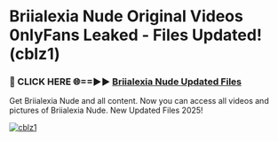# Briialexia Nude Original Videos 0nlyFans Leaked - Files Updated! (cblz1)

<h3>🔴 CLICK HERE 🌐==►► <a href="https://tinyurl.com/5h6xmrr3" rel="nofollow">Briialexia Nude Updated Files</a></h3>

Get Briialexia Nude and all content. Now you can access all videos and pictures of Briialexia Nude. New Updated Files 2025!

[![cblz1](https://i.imgur.com/KVD873Z.gif)](https://tinyurl.com/5h6xmrr3)
